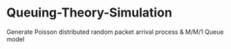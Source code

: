 # Queuing-Theory-Simulation
Generate Poisson distributed random packet arrival process &amp; M/M/1 Queue model
